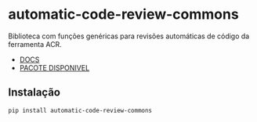 # automatic-code-review-commons

Biblioteca com funções genéricas para revisões automáticas de código da ferramenta ACR.

- [DOCS](https://github.com/automatic-code-review/docs/wiki)
- [PACOTE DISPONIVEL](https://pypi.org/project/automatic-code-review-commons)

## Instalação

```sh
pip install automatic-code-review-commons
```

